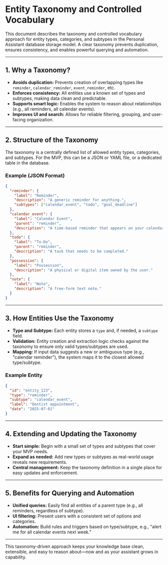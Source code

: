 # Entity Taxonomy and Controlled Vocabulary

This document describes the taxonomy and controlled vocabulary approach for entity types, categories, and subtypes in the Personal Assistant database storage model. A clear taxonomy prevents duplication, ensures consistency, and enables powerful querying and automation.

---

## 1. Why a Taxonomy?
- **Avoids duplication:** Prevents creation of overlapping types like `reminder`, `calendar_reminder`, `event_reminder`, etc.
- **Enforces consistency:** All entities use a known set of types and subtypes, making data clean and predictable.
- **Supports smart logic:** Enables the system to reason about relationships (e.g., all reminders, all calendar events).
- **Improves UI and search:** Allows for reliable filtering, grouping, and user-facing organization.

---

## 2. Structure of the Taxonomy

The taxonomy is a centrally defined list of allowed entity types, categories, and subtypes. For the MVP, this can be a JSON or YAML file, or a dedicated table in the database.

### Example (JSON Format)
```json
{
  "reminder": {
    "label": "Reminder",
    "description": "A generic reminder for anything.",
    "subtypes": ["calendar_event", "todo", "goal_deadline"]
  },
  "calendar_event": {
    "label": "Calendar Event",
    "parent": "reminder",
    "description": "A time-based reminder that appears on your calendar."
  },
  "todo": {
    "label": "To-Do",
    "parent": "reminder",
    "description": "A task that needs to be completed."
  },
  "possession": {
    "label": "Possession",
    "description": "A physical or digital item owned by the user."
  },
  "note": {
    "label": "Note",
    "description": "A free-form text note."
  }
}
```

---

## 3. How Entities Use the Taxonomy

- **Type and Subtype:** Each entity stores a `type` and, if needed, a `subtype` field.
- **Validation:** Entity creation and extraction logic checks against the taxonomy to ensure only valid types/subtypes are used.
- **Mapping:** If input data suggests a new or ambiguous type (e.g., "calendar reminder"), the system maps it to the closest allowed type/subtype.

### Example Entity
```json
{
  "id": "entity_123",
  "type": "reminder",
  "subtype": "calendar_event",
  "label": "Dentist appointment",
  "date": "2025-07-01"
}
```

---

## 4. Extending and Updating the Taxonomy
- **Start simple:** Begin with a small set of types and subtypes that cover your MVP needs.
- **Expand as needed:** Add new types or subtypes as real-world usage reveals new requirements.
- **Central management:** Keep the taxonomy definition in a single place for easy updates and enforcement.

---

## 5. Benefits for Querying and Automation
- **Unified queries:** Easily find all entities of a parent type (e.g., all reminders, regardless of subtype).
- **UI filtering:** Present users with a consistent set of options and categories.
- **Automation:** Build rules and triggers based on type/subtype, e.g., "alert me for all calendar events next week."

---

This taxonomy-driven approach keeps your knowledge base clean, extensible, and easy to reason about—now and as your assistant grows in capability.
